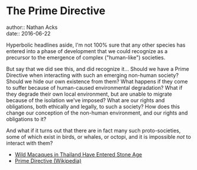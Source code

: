 # The Prime Directive

author:: Nathan Acks  
date:: 2016-06-22

Hyperbolic headlines aside, I'm not 100% sure that any other species has entered into a phase of development that we could recognize as a precursor to the emergence of complex ("human-like") societies.

But say that we did see this, and did recognize it... Should we have a Prime Directive when interacting with such an emerging non-human society? Should we hide our own existence from them? What happens if they come to suffer because of human-caused environmental degradation? What if they degrade their own local environment, but are unable to migrate because of the isolation we've imposed? What are our rights and obligations, both ethically and legally, to such a society? How does this change our conception of the non-human environment, and our rights and obligations to it?

And what if it turns out that there are in fact many such proto-societies, some of which exist in birds, or whales, or octopi, and it is impossible *not* to interact with them?

* [Wild Macaques in Thailand Have Entered Stone Age](http://www.sci-news.com/archaeology/macaques-thailand-stone-age-03944.html)
* [Prime Directive (Wikipedia)](https://en.wikipedia.org/wiki/Prime_Directive)
